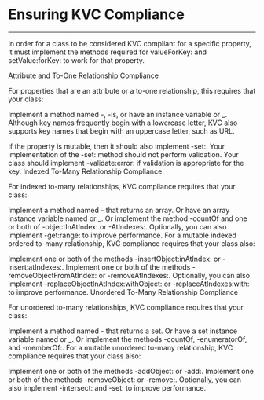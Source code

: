 # Ensuring KVC Compliance
---
In order for a class to be considered KVC compliant for a specific property, it must implement the methods required for valueForKey: and setValue:forKey: to work for that property.

Attribute and To-One Relationship Compliance

For properties that are an attribute or a to-one relationship, this requires that your class:

Implement a method named -<key>, -is<Key>, or have an instance variable <key> or _<key>.
Although key names frequently begin with a lowercase letter, KVC also supports key names that begin with an uppercase letter, such as URL.

If the property is mutable, then it should also implement -set<Key>:.
Your implementation of the -set<Key>: method should not perform validation.
Your class should implement -validate<Key>:error: if validation is appropriate for the key.
Indexed To-Many Relationship Compliance

For indexed to-many relationships, KVC compliance requires that your class:

Implement a method named -<key> that returns an array.
Or have an array instance variable named <key> or _<key>.
Or implement the method -countOf<Key> and one or both of -objectIn<Key>AtIndex: or -<key>AtIndexes:.
Optionally, you can also implement -get<Key>:range: to improve performance.
For a mutable indexed ordered to-many relationship, KVC compliance requires that your class also:

Implement one or both of the methods -insertObject:in<Key>AtIndex: or -insert<Key>:atIndexes:.
Implement one or both of the methods -removeObjectFrom<Key>AtIndex: or -remove<Key>AtIndexes:.
Optionally, you can also implement -replaceObjectIn<Key>AtIndex:withObject: or -replace<Key>AtIndexes:with<Key>: to improve performance.
Unordered To-Many Relationship Compliance

For unordered to-many relationships, KVC compliance requires that your class:

Implement a method named -<key> that returns a set.
Or have a set instance variable named <key> or _<key>.
Or implement the methods -countOf<Key>, -enumeratorOf<Key>, and -memberOf<Key>:.
For a mutable unordered to-many relationship, KVC compliance requires that your class also:

Implement one or both of the methods -add<Key>Object: or -add<Key>:.
Implement one or both of the methods -remove<Key>Object: or -remove<Key>:.
Optionally, you can also implement -intersect<Key>: and -set<Key>: to improve performance.

